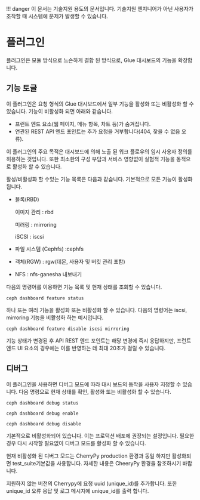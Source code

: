 !!! danger
    이 문서는 기술지원 용도의 문서입니다. 기술지원 엔지니어가 아닌 사용자가 조작할 때 시스템에 문제가 발생할 수 있습니다.
# 플러그인
플러그인은 모듈 방식으로 느슨하게 결합 된 방식으로, Glue 대시보드의 기능을 확장합니다.

## 기능 토글
이 플러그인은 요청 형식의 Glue 대시보드에서 일부 기능을 활성화 또는 비활성화 할 수 있습니다.
기능이 비활성화 되면 아래와 같습니다.
- 프런트 엔드 요소(웹 페이지, 메뉴 항목, 차트 등)가 숨겨집니다.
- 연관된 REST API 엔드 포인트는 추가 요청을 거부합니다(404, 찾을 수 없음 오류).

이 플러그인의 주요 목적은 대시보드에 의해 노출 된 워크 플로우의 임시 사용자 정의를 허용하는 것입니다. 또한 최소한의 구성 부담과 서비스 영향없이 실험적 기능을 동적으로 활성화 할 수 있습니다.

활성/비활성화 할 수있는 기능 목록은 다음과 같습니다. 기본적으로 모든 기능이 활성화됩니다.

- 블록(RBD)

    이미지 관리 : rbd

    미러링 : mirroring

    iSCSI : iscsi

- 파일 시스템 (Cephfs) :cephfs
- 객체(RGW) : rgw(데몬, 사용자 및 버킷 관리 포함)
- NFS : nfs-ganesha 내보내기

다음의 명령어를 이용하면 기능 목록 및 현재 상태를 조회할 수 있습니다.
```
ceph dashboard feature status
```

하나 또는 여러 기능을 활성화 또는 비활성화 할 수 있습니다. 다음의 명령어는 iscsi, mirroring 기능을 비활성화 하는 예시입니다.
```
ceph dashboard feature disable iscsi mirroring
```
기능 상태가 변경된 후 API REST 엔드 포인트는 해당 변경에 즉시 응답하지만, 프런트 엔드 UI 요소의 경우에는 이를 반영하는 데 최대 20초가 걸릴 수 있습니다.

## 디버그
이 플러그인을 사용하면 디버그 모드에 따라 대시 보드의 동작을 사용자 지정할 수 있습니다. 다음 명령으로 현재 상태를 확인, 활성화 또는 비활성화 할 수 있습니다.
```
ceph dashboard debug status
```
```
ceph dashboard debug enable
```
```
ceph dashboard debug disable
```
기본적으로 비활성화되어 있습니다. 이는 프로덕션 배포에 권장되는 설정입니다. 필요한 경우 다시 시작할 필요없이 디버그 모드를 활성화 할 수 있습니다.

현재 비활성화 된 디버그 모드는 CherryPy production 환경과 동일 하지만 활성화되면 test_suite기본값을 사용합니다. 자세한 내용은 CheeryPy 환경을 참조하시기 바랍니다.

지원하지 않는 버전의 Cherrypy에 요청 uuid (unique_id)를 추가합니다. 또한 unique_id 오류 응답 및 로그 메시지에 unique_id를 출력 합니다.
